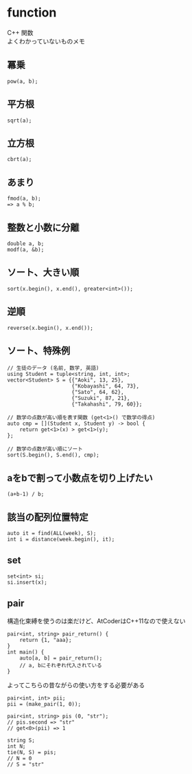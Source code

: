 # function
C++ 関数  
よくわかっていないものメモ

## 冪乗
`pow(a, b);`

## 平方根
`sqrt(a);`

## 立方根
`cbrt(a);`

## あまり
```
fmod(a, b);
=> a % b;
```

## 整数と小数に分離
```
double a, b;
modf(a, &b);
```

## ソート、大きい順
`sort(x.begin(), x.end(), greater<int>());`

## 逆順
`reverse(x.begin(), x.end());`

## ソート、特殊例
```
// 生徒のデータ (名前, 数学, 英語)
using Student = tuple<string, int, int>;
vector<Student> S = {{"Aoki", 13, 25},
                     {"Kobayashi", 64, 73},
                     {"Sato", 64, 62},
                     {"Suzuki", 87, 21},
                     {"Takahashi", 79, 60}};

// 数学の点数が高い順を表す関数 (get<1>() で数学の得点)
auto cmp = [](Student x, Student y) -> bool {
    return get<1>(x) > get<1>(y);
};

// 数学の点数が高い順にソート
sort(S.begin(), S.end(), cmp);
```

## aをbで割って小数点を切り上げたい
`(a+b-1) / b;`

## 該当の配列位置特定
```
auto it = find(ALL(week), S);
int i = distance(week.begin(), it);
```

## set
```
set<int> si;
si.insert(x);
```

## pair
構造化束縛を使うのは楽だけど、AtCoderはC++11なので使えない
```
pair<int, string> pair_return() {
    return {1, "aaa};
}
int main() {
    auto[a, b] = pair_return();
    // a, bにそれぞれ代入されている
}
```
よってこちらの昔ながらの使い方をする必要がある
```
pair<int, int> pii;
pii = (make_pair(1, 0));

pair<int, string> pis (0, "str");
// pis.second => "str"
// get<0>(pii) => 1

string S;
int N;
tie(N, S) = pis;
// N = 0
// S = "str"
```
